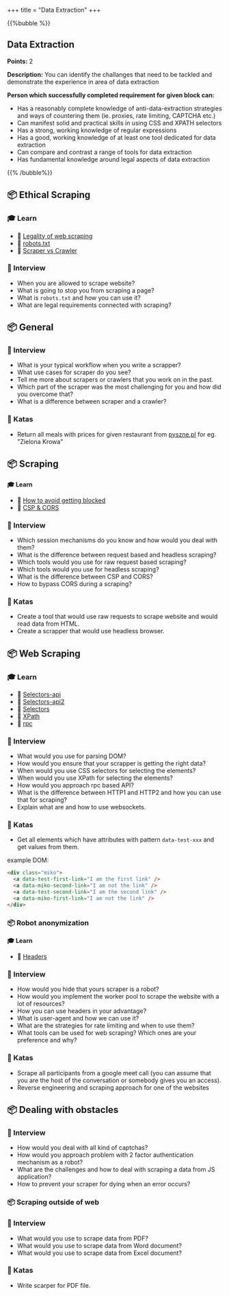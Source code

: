 +++
title = "Data Extraction"
+++

{{%bubble %}}

## Data Extraction

**Points:** 2 

**Description:** You can identify the challanges that need to be tackled and demonstrate the experience in area of data extraction

**Person which successfully completed requirement for given block can:** 

- Has a reasonably complete knowledge of anti-data-extraction strategies and ways of countering them (ie. proxies, rate limiting, CAPTCHA etc.)
- Can manifest solid and practical skills in using CSS and XPATH selectors
- Has a strong, working knowledge of regular expressions
- Has a good, working knowledge of at least one tool dedicated for data extraction
- Can compare and contrast a range of tools for data extraction
- Has fundamental knowledge around legal aspects of data extraction

{{% /bubble%}}

## **📦  Ethical Scraping**

### **🎓 Learn**

- 📗 [Legality of web scraping](https://www.notion.so/Data-extraction-429ef8d37b424ff487bd85c82f2aaa26#00a5c9eee95d4f5085b9c9ea82361c44)
- 📗 [robots.txt](https://yoast.com/ultimate-guide-robots-txt/)
- 📗 [Scraper vs Crawler](https://www.notion.so/Data-extraction-ae90cdccff9a43faa4fbf70c76a60e43#3cbc243de69b47af823141cf97bf7937)

### **🎤 Interview**

- When you are allowed to scrape website?
- What is going to stop you from scraping a page?
- What is `robots.txt` and how you can use it?
- What are legal requirements connected with scraping?

## **📦  General**

### **🎤 Interview**

- What is your typical workflow when you write a scrapper?
- What use cases for scraper do you see?
- Tell me more about scrapers or crawlers that you work on in the past.
- Which part of the scraper was the most challenging for you and how did you overcome that?
- What is a difference between scraper and a crawler?

### **📝 Katas**

- Return all meals with prices for given restaurant from [pyszne.pl](http://pyszne.pl) for eg. "Zielona Krowa"

## **📦 Scraping**

**🎓 Learn**

- 📗 [How to avoid getting blocked](https://www.scrapingbee.com/blog/web-scraping-without-getting-blocked/)
- 📗 [CSP & CORS](http://peterforgacs.github.io/2019/02/06/CSP-and-CORS/)

### **🎤 Interview**

- Which session mechanisms do you know and how would you deal with them?
- What is the difference between request based and headless scraping?
- Which tools would you use for raw request based scraping?
- Which tools would you use for headless scraping?
- What is the difference between CSP and CORS?
- How to bypass CORS during a scraping?

### **📝 Katas**

- Create a tool that would use raw requests to scrape website and would read data from HTML.
- Create a scrapper that would use headless browser.

## **📦  Web Scraping**

### **🎓 Learn**

- 📗 [Selectors-api](https://www.w3.org/TR/selectors-api2/)
- 📗 [Selectors-api2](https://www.w3.org/TR/selectors-api2/)
- 📗 [Selectors](https://drafts.csswg.org/selectors-4/#complex)
- 📗 [XPath](https://www.scrapingbee.com/blog/practical-xpath-for-web-scraping/)
- 📗 [rpc](https://www.smashingmagazine.com/2016/09/understanding-rest-and-rpc-for-http-apis/)

### **🎤  Interview**

- What would you use for parsing DOM?
- How would you ensure that your scrapper is getting the right data?
- When would you use CSS selectors for selecting the elements?
- When would you use XPath for selecting the elements?
- How would you approach rpc based API?
- What is the difference between HTTP1 and HTTP2 and how you can use that for scraping?
- Explain what are and how to use websockets.

### **📝  Katas**

- Get all elements which have attributes with pattern `data-test-xxx` and get values from them.

example DOM: 

```html
<div class="miko">
  <a data-test-first-link="I am the first link" />
  <a data-miko-second-link="I am not the link" />
  <a data-test-second-link="I am the second link" />
  <a data-miko-first-link="I am not the link" />
</div>
```

### **📦 Robot anonymization**

**🎓 Learn**
- 📗  [Headers](https://developer.mozilla.org/en-US/docs/Web/HTTP/Headers)

### **🎤  Interview**

- How would you hide that yours scraper is a robot?
- How would you implement the worker pool to scrape the website with a lot of resources?
- How you can use headers in your advantage?
- What is user-agent and how we can use it?
- What are the strategies for rate limiting and when to use them?
- What tools can be used for web scraping? Which ones are your preference and why?

### **📝 Katas**

- Scrape all participants from a google meet call (you can assume that you are the host of the conversation or somebody gives you an access).
- Reverse engineering and scraping approach for one of the websites

## **📦  Dealing with obstacles**

### **🎤  Interview**

- How would you deal with all kind of captchas?
- How would you approach problem with 2 factor authentication mechanism as a robot?
- What are the challenges and how to deal with scraping a data from JS application?
- How to prevent your scraper for dying when an error occurs?

### **📦 Scraping outside of web**

### **🎤 Interview**

- What would you use to scrape data from PDF?
- What would you use to scrape data from Word document?
- What would you use to scrape data from Excel document?

### **📝 Katas**

- Write scarper for PDF file.
